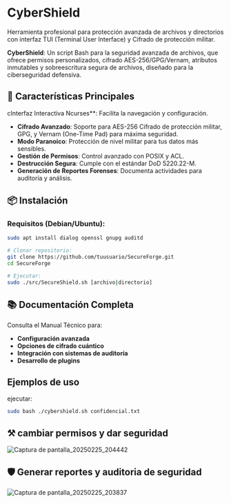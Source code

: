 # CyberShield
Herramienta profesional para protección avanzada de archivos y directorios con interfaz TUI (Terminal User Interface) y Cifrado de protección militar.

**CyberShield**: Un script Bash para la seguridad avanzada de archivos, que ofrece permisos personalizados, cifrado AES-256/GPG/Vernam, atributos inmutables y sobreescritura segura de archivos, diseñado para la ciberseguridad defensiva.

## 🚀 Características Principales

cInterfaz Interactiva Ncurses**: Facilita la navegación y configuración.
- **Cifrado Avanzado**: Soporte para AES-256 Cifrado de protección militar, GPG, y Vernam (One-Time Pad) para máxima seguridad.
- **Modo Paranoico**: Protección de nivel militar para tus datos más sensibles.
- **Gestión de Permisos**: Control avanzado con POSIX y ACL.
- **Destrucción Segura**: Cumple con el estándar DoD 5220.22-M.
- **Generación de Reportes Forenses**: Documenta actividades para auditoría y análisis.

## 📦 Instalación

### Requisitos (Debian/Ubuntu):
```bash
sudo apt install dialog openssl gnupg auditd

# Clonar repositorio:
git clone https://github.com/tuusuario/SecureForge.git
cd SecureForge

# Ejecutar:
sudo ./src/SecureShield.sh [archivo|directorio]
```

## 📚 Documentación Completa
Consulta el Manual Técnico para:

- **Configuración avanzada**
- **Opciones de cifrado cuántico**
- **Integración con sistemas de auditoría**
- **Desarrollo de plugins**

##  Ejemplos de uso
ejecutar: 
```bash
sudo bash ./cybershield.sh confidencial.txt      

```
## ⚒️ cambiar permisos y dar seguridad

![Captura de pantalla_20250225_204442](https://github.com/user-attachments/assets/d84fdfb6-d93f-4ab7-bd19-d867fa09593f)

## 🛡️ Generar reportes y auditoria de seguridad

![Captura de pantalla_20250225_203837](https://github.com/user-attachments/assets/f829f53c-8572-4240-bc57-19b9a2f319e3)



